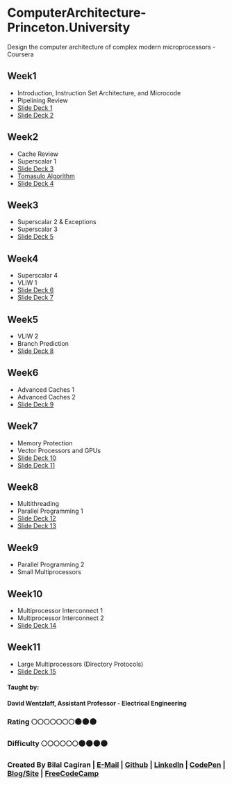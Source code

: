 # ComputerArchitecture-Princeton.University
Design the computer architecture of complex modern microprocessors - Coursera

## Week1
* Introduction, Instruction Set Architecture, and Microcode
* Pipelining Review
* [Slide Deck 1](https://d396qusza40orc.cloudfront.net/comparch%2Fcomparch-002%2Flecture_slides%2FSD1_16ijTgPupY.pdf)
* [Slide Deck 2](https://d396qusza40orc.cloudfront.net/comparch%2Fcomparch-002%2Flecture_slides%2FSD2_XAek1vrBgk.pdf)
## Week2 
* Cache Review
* Superscalar 1
* [Slide Deck 3](https://d396qusza40orc.cloudfront.net/comparch%2Fcomparch-002%2Flecture_slides%2FSD3_DbiWHJtBiA.pdf)
* [Tomasulo Algorithm](http://ieeexplore.ieee.org/document/5392028/)
* [Slide Deck 4](https://d396qusza40orc.cloudfront.net/comparch%2Fcomparch-002%2Flecture_slides%2FSD4_dqdV3aPawQ.pdf)
## Week3
* Superscalar 2 & Exceptions
* Superscalar 3
* [Slide Deck 5](https://d396qusza40orc.cloudfront.net/comparch%2Fcomparch-002%2Flecture_slides%2FSD5_IJFP1Ym1w1.pdf)
## Week4
* Superscalar 4
* VLIW 1
* [Slide Deck 6](https://d396qusza40orc.cloudfront.net/comparch%2Fcomparch-002%2Flecture_slides%2FSD6_xoAhd9IXVh.pdf)
* [Slide Deck 7](https://d396qusza40orc.cloudfront.net/comparch%2Fcomparch-002%2Flecture_slides%2FSD7_rg57xcuFRr.pdf)
## Week5
* VLIW 2
* Branch Prediction
* [Slide Deck 8](https://d396qusza40orc.cloudfront.net/comparch/comparch-002/lecture_slides/SD8_aOhftfzqnd.pdf)
## Week6
* Advanced Caches 1
* Advanced Caches 2
* [Slide Deck 9](https://d396qusza40orc.cloudfront.net/comparch%2Fcomparch-002%2Flecture_slides%2FSD9_4WI3DvS6xX.pdf)
## Week7
* Memory Protection
* Vector Processors and GPUs
* [Slide Deck 10](https://d396qusza40orc.cloudfront.net/comparch%2Fcomparch-002%2Flecture_slides%2FSD10_m7yr6DRMEh.pdf)
* [Slide Deck 11](https://d396qusza40orc.cloudfront.net/comparch%2Fcomparch-002%2Flecture_slides%2FSD11_N1K3ZoN59P.pdf)
## Week8
* Multithreading
* Parallel Programming 1
* [Slide Deck 12](https://d396qusza40orc.cloudfront.net/comparch%2Fcomparch-002%2Flecture_slides%2FSD12_jOsvHfPHA8.pdf)
* [Slide Deck 13](https://d396qusza40orc.cloudfront.net/comparch%2Fcomparch-002%2Flecture_slides%2FSD13_Es2WjeLrHf.pdf)
## Week9
* Parallel Programming 2
* Small Multiprocessors
## Week10
* Multiprocessor Interconnect 1
* Multiprocessor Interconnect 2
* [Slide Deck 14](https://d396qusza40orc.cloudfront.net/comparch%2Fcomparch-002%2Flecture_slides%2FSD14_Q1bKJOqpnE.pdf)
## Week11
* Large Multiprocessors (Directory Protocols)
* [Slide Deck 15](https://d396qusza40orc.cloudfront.net/comparch%2Fcomparch-002%2Flecture_slides%2FSD15_XG566HDQou.pdf)

#### Taught by: 
#### David Wentzlaff, Assistant Professor - Electrical Engineering

### Rating :full_moon::full_moon::full_moon::full_moon::full_moon::full_moon::full_moon::new_moon::new_moon::new_moon:
### Difficulty :full_moon::full_moon::full_moon::full_moon::full_moon::full_moon::new_moon::new_moon::new_moon::new_moon:

### Created By Bilal Cagiran | [E-Mail](mailto:bcagiran@hotmail.com) | [Github](https://github.com/extwiii/) | [LinkedIn](https://linkedin.com/in/bilalcagiran) | [CodePen](http://codepen.io/extwiii/) | [Blog/Site](http://bilalcagiran.com) | [FreeCodeCamp](https://www.freecodecamp.com/extwiii) 
